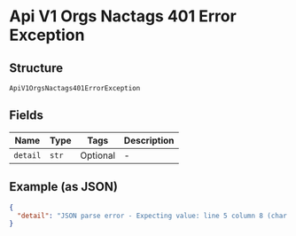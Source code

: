 
# Api V1 Orgs Nactags 401 Error Exception

## Structure

`ApiV1OrgsNactags401ErrorException`

## Fields

| Name | Type | Tags | Description |
|  --- | --- | --- | --- |
| `detail` | `str` | Optional | - |

## Example (as JSON)

```json
{
  "detail": "JSON parse error - Expecting value: line 5 column 8 (char 56)"
}
```


